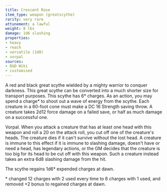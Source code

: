 ```yaml
---
title: Crescent Rose
item_type: weapon (greatscythe)
rarity: very rare
attunement: a lawful
weight: 8 lbs
damage: 1d6 slashing
properties:
- heavy
- reach
- versatile (1d8)
- vorpal
sources:
- D&D Wiki
- customised
---
```


A red and black great scythe wielded by a mighty warrior to conquer darkness. This great scythe can be converted into a much shorter size for transport purposes. This scythe has 6\* charges. As an action, you may spend a charge\* to shoot out a wave of energy from the scythe. Each creature in a 60-foot cone must make a DC 16 Strength saving throw. A creature takes 2d12 force damage on a failed save, or half as much damage on a successful one.

Vorpal. When you attack a creature that has at least one head with this weapon and roll a 20 on the attack roll, you cut off one of the creature's heads. The creature dies if it can't survive without the lost head. A creature is immune to this effect if it is immune to slashing damage, doesn't have or need a head, has legendary actions, or the GM decides that the creature is too big for its head to be cut off with this weapon. Such a creature instead takes an extra 6d8 slashing damage from the hit.

The scythe regains 1d6\* expended charges at dawn.

\* changed 12 charges with 2 used every time to 6 charges with 1 used, and removed +2 bonus to regained charges at dawn.
